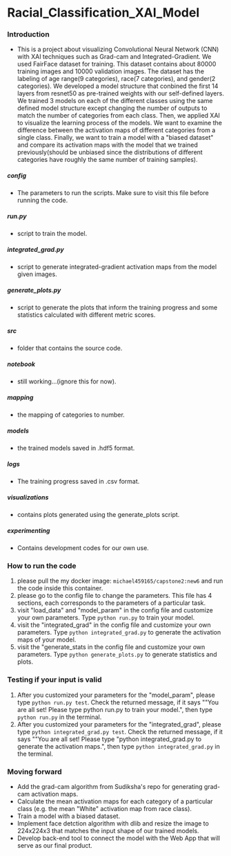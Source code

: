 # Racial_Classification_XAI_Model

### Introduction
* This is a project about visualizing Convolutional Neural Network (CNN) with XAI techniques such as Grad-cam and Integrated-Gradient. We used FairFace dataset for training. This dataset contains about 80000 training images and 10000 validation images. The dataset has the labeling of age range(9 categories), race(7 categories), and gender(2 categories). We developed a model structure that conbined the first 14 layers from resnet50 as pre-trained weights with our self-defined layers. We trained 3 models on each of the different classes using the same defined model structure except changing the number of outputs to match the number of categories from each class. Then, we applied XAI to visualize the learning process of the models. We want to examine the difference between the activation maps of different categories from a single class. Finally, we want to train a model with a "biased dataset" and compare its activation maps with the model that we trained previously(should be unbiased since the distributions of different categories have roughly the same number of training samples). 

##### config
* The parameters to run the scripts. Make sure to visit this file before running the code.

##### run.py
* script to train the model.

##### integrated_grad.py
* script to generate integrated-gradient activation maps from the model given images.

##### generate_plots.py
* script to generate the plots that inform the training progress and some statistics calculated with different metric scores.

##### src
* folder that contains the source code.

##### notebook
* still working...(ignore this for now).

##### mapping
* the mapping of categories to number.

##### models
* the trained models saved in .hdf5 format.

##### logs
* The training progress saved in .csv format.

##### visualizations
* contains plots generated using the generate_plots script.

##### experimenting
* Contains development codes for our own use.

### How to run the code
1. please pull the my docker image: `michael459165/capstone2:new6` and run the code inside this container.
2. please go to the config file to change the parameters. This file has 4 sections, each corresponds to the parameters of a particular task.
3. visit "load_data" and "model_param" in the config file and customize your own parameters. Type `python run.py` to train your model.
4. visit the "integrated_grad" in the config file and customize your own parameters. Type `python integrated_grad.py` to generate the activation maps of your model.
5. visit the "generate_stats in the config file and customize your own parameters. Type `python generate_plots.py` to generate statistics and plots.

### Testing if your input is valid
1. After you customized your parameters for the "model_param", please type `python run.py test`. Check the returned message, if it says ""You are all set! Please type python run.py to train your model.", then type `python run.py` in the terminal.
2. After you customized your parameters for the "integrated_grad", please type `python integrated_grad.py test`. Check the returned message, if it says ""You are all set! Please type "python integrated_grad.py to generate the activation maps.", then type `python integrated_grad.py` in the terminal.


### Moving forward
* Add the grad-cam algorithm from Sudiksha's repo for generating grad-cam activation maps.
* Calculate the mean activation maps for each category of a particular class (e.g. the mean "White" activation map from race class).
* Train a model with a biased dataset.
* Implement face detction algorithm with dlib and resize the image to 224x224x3 that matches the input shape of our trained models.
* Develop back-end tool to connect the model with the Web App that will serve as our final product.

